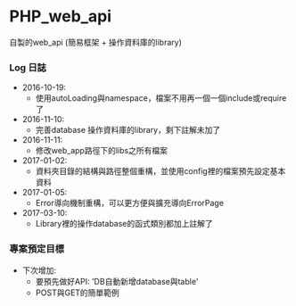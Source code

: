 # PHP_web_api

自製的web_api (簡易框架 + 操作資料庫的library)

### Log 日誌

* 2016-10-19: 
    - 使用autoLoading與namespace，檔案不用再一個一個include或require了
* 2016-11-10: 
    - 完善database 操作資料庫的library，剩下註解未加了
* 2016-11-11: 
    - 修改web_app路徑下的libs之所有檔案
* 2017-01-02: 
    - 資料夾目錄的結構與路徑整個重構，並使用config裡的檔案預先設定基本資料
* 2017-01-05: 
    - Error導向機制重構，可以更方便與擴充導向ErrorPage
* 2017-03-10:
    - Library裡的操作database的函式類別都加上註解了

### 專案預定目標

* 下次增加:
    - 要預先做好API: 'DB自動新增database與table'
    - POST與GET的簡單範例

